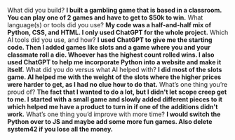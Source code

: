 What did you build?
**I built a gambling game that is based in a classroom. You can play one of 2 games and have to get to $50k to win.**
What language(s) or tools did you use?
**My code was a half-and-half mix of Python, CSS, and HTML. I only used ChatGPT for the whole project.**
Which AI tools did you use, and how?
**I used ChatGPT to give me the starting code. Then I added games like slots and a game where you and your classmate roll a die. Whoever has the highest count rolled wins. I also used ChatGPT to help me incorporate Python into a website and make it itself.**
What did you do versus what AI helped with?
**I did most of the slots game. AI helped me with the weight of the slots where the higher prices were harder to get, as I had no clue how to do that.**
What’s one thing you’re proud of?
**The fact that I wanted to do a lot, but I didn't let scope creep get to me. I started with a small game and slowly added different pieces to it which helped me have a product to turn in if one of the additions didn't work.**
What’s one thing you’d improve with more time?
**I would switch the Python over to JS and maybe add some more fun games. Also delete system42 if you lose all the money.**
